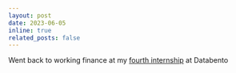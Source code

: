```yaml
---
layout: post
date: 2023-06-05
inline: true
related_posts: false
---
```


Went back to working finance at my [fourth internship](/work/#coop4) at Databento 